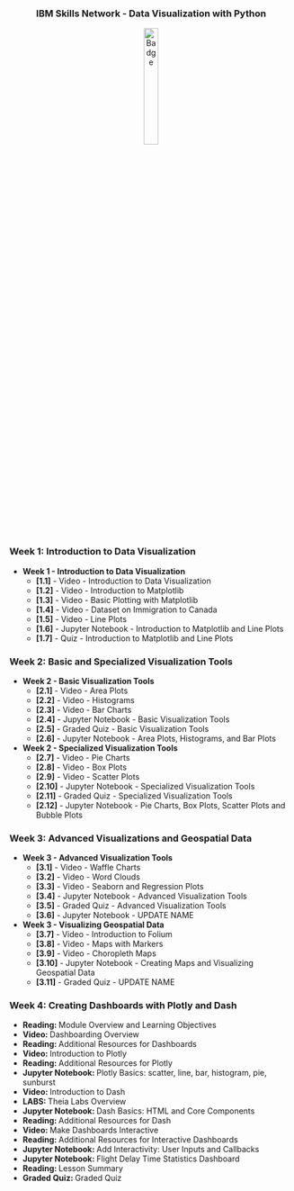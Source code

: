 <div align="center">
    <h3>IBM Skills Network - Data Visualization with Python</h3>
        <img src="/_Coursera_Data_Analysis_w_Python.png" alt="Badge" style="width:23%">
</div>

### Week 1: Introduction to Data Visualization</b>
- <b>Week 1 - Introduction to Data Visualization</b>
    - <b>[1.1]</b> - Video - Introduction to Data Visualization
    - <b>[1.2]</b> - Video - Introduction to Matplotlib
    - <b>[1.3]</b> - Video - Basic Plotting with Matplotlib
    - <b>[1.4]</b> - Video - Dataset on Immigration to Canada
    - <b>[1.5]</b> - Video - Line Plots
    - <b>[1.6]</b> - Jupyter Notebook - Introduction to Matplotlib and Line Plots
    - <b>[1.7]</b> - Quiz - Introduction to Matplotlib and Line Plots

### Week 2: Basic and Specialized Visualization Tools</b>
- <b>Week 2 - Basic Visualization Tools</b>
    - <b>[2.1]</b> - Video - Area Plots
    - <b>[2.2]</b> - Video - Histograms
    - <b>[2.3]</b> - Video - Bar Charts
    - <b>[2.4]</b> - Jupyter Notebook - Basic Visualization Tools
    - <b>[2.5]</b> - Graded Quiz - Basic Visualization Tools
    - <b>[2.6]</b> - Jupyter Notebook - Area Plots, Histograms, and Bar Plots
- <b>Week 2 - Specialized Visualization Tools</b>
    - <b>[2.7]</b> - Video - Pie Charts
    - <b>[2.8]</b> - Video - Box Plots
    - <b>[2.9]</b> - Video - Scatter Plots
    - <b>[2.10]</b> - Jupyter Notebook - Specialized Visualization Tools
    - <b>[2.11]</b> - Graded Quiz - Specialized Visualization Tools
    - <b>[2.12]</b> - Jupyter Notebook - Pie Charts, Box Plots, Scatter Plots and Bubble Plots

### Week 3: Advanced Visualizations and Geospatial Data
- <b>Week 3 - Advanced Visualization Tools</b>
    - <b>[3.1]</b> - Video - Waffle Charts
    - <b>[3.2]</b> - Video - Word Clouds
    - <b>[3.3]</b> - Video - Seaborn and Regression Plots
    - <b>[3.4]</b> - Jupyter Notebook - Advanced Visualization Tools
    - <b>[3.5]</b> - Graded Quiz - Advanced Visualization Tools
    - <b>[3.6]</b> - Jupyter Notebook - UPDATE NAME
 - <b>Week 3 - Visualizing Geospatial Data</b>
    - <b>[3.7]</b> - Video - Introduction to Folium 
    - <b>[3.8]</b> - Video - Maps with Markers
    - <b>[3.9]</b> - Video - Choropleth Maps
    - <b>[3.10]</b> - Jupyter Notebook - Creating Maps and Visualizing Geospatial Data
    - <b>[3.11]</b> - Graded Quiz - UPDATE NAME
    
 ### Week 4: Creating Dashboards with Plotly and Dash
- <b>Reading: </b>Module Overview and Learning Objectives
- <b>Video: </b>Dashboarding Overview
- <b>Reading: </b>Additional Resources for Dashboards
- <b>Video: </b>Introduction to Plotly
- <b>Reading: </b>Additional Resources for Plotly
- <b>Jupyter Notebook: </b>Plotly Basics: scatter, line, bar, histogram, pie, sunburst
- <b>Video: </b>Introduction to Dash
- <b>LABS: </b>Theia Labs Overview
- <b>Jupyter Notebook: </b>Dash Basics: HTML and Core Components
- <b>Reading: </b>Additional Resources for Dash
- <b>Video: </b>Make Dashboards Interactive
- <b>Reading: </b>Additional Resources for Interactive Dashboards
- <b>Jupyter Notebook: </b>Add Interactivity: User Inputs and Callbacks
- <b>Jupyter Notebook: </b>Flight Delay Time Statistics Dashboard 
- <b>Reading: </b>Lesson Summary
- <b>Graded Quiz: </b>Graded Quiz
    
 
    
    
    
    
    
    
    
